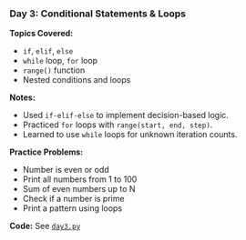 ### Day 3: Conditional Statements & Loops

**Topics Covered:**
- `if`, `elif`, `else`
- `while` loop, `for` loop
- `range()` function
- Nested conditions and loops

**Notes:**
- Used `if-elif-else` to implement decision-based logic.
- Practiced `for` loops with `range(start, end, step)`.
- Learned to use `while` loops for unknown iteration counts.

**Practice Problems:**
- Number is even or odd
- Print all numbers from 1 to 100
- Sum of even numbers up to N
- Check if a number is prime
- Print a pattern using loops

**Code:** See [`day3.py`](day3.py)